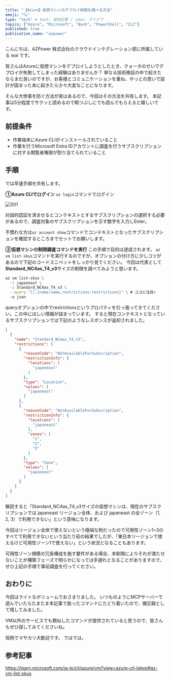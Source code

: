 ```yaml
---
title: "【Azure】仮想マシンのデプロイ制限を調べる方法"
emoji: "🔍"
type: "tech" # tech: 技術記事 / idea: アイデア
topics: ["Azure", "Microsoft", "Bash", "PowerShell", "CLI"]
published: true
publication_name: "azpower"
---
```


こんにちは、AZPower 株式会社のクラウドインテグレーション部に所属している wai です。

皆さんはAzureに仮想マシンをデプロイしようとしたとき、クォータのせいでデプロイが失敗してしまった経験はありませんか？
単なる技術検証の中で起きたならまだ良いのですが、お客様とコミュニケーションを重ね、やっとの思いで設計が固まった末に起きたら少々大変なことになります。

そんな大惨事を防ぐ方法が実はあるので、今回はその方法を共有します。
本記事は5分程度でサクッと読めるので暇つぶしにでも読んでもらえると嬉しいです。

## 前提条件

- 作業端末にAzure CLIがインストールされていること
- 作業を行うMicrosoft Entra IDアカウントに調査を行うサブスクリプションに対する閲覧者権限が割り当てられていること

## 手順

では早速手順を共有します。

**①Azure CLIでログイン**
```az login```コマンドでログイン

![001](/images/query-vm-restrictions/001.png)

対話的認証を済ませるとコンテキストとするサブスクリプションの選択する必要があるので、調査対象のサブスクリプションを示す数字を入力しEnter。

不慣れな方は```az account show```コマンドでコンテキストとなったサブスクリプションを確認するところまでセットでお願いします。

**②仮想マシンの制限調査コマンドを実行**
この手順で目的は達成されます。
```az vm list-skus```コマンドを実行するのですが、オプションの付け方に少しコツがあるので下記のコードスニペットをしっかり見てください。
今回は代表として**Standard_NC4as_T4_v3**サイズの制限を調べてみようと思います。

```bash
az vm list-skus \
  -l japaneast \
  -s Standard_NC4as_T4_v3 \
  --query "[].{name:name,restrictions:restrictions}" \ # ココに注目✌
  -o json
```

queryオプションの中でrestrictionsというプロパティを引っ張ってきてください。この中にほしい情報が詰まっています。
すると現在コンテキストとなっているサブスクリプションでは下記のようなレスポンスが返却されました。

```json
[
  {
    "name": "Standard_NC4as_T4_v3",
    "restrictions": [
      {
        "reasonCode": "NotAvailableForSubscription",
        "restrictionInfo": {
          "locations": [
            "japaneast"
          ]
        },
        "type": "Location",
        "values": [
          "japaneast"
        ]
      },
      {
        "reasonCode": "NotAvailableForSubscription",
        "restrictionInfo": {
          "locations": [
            "japaneast"
          ],
          "zones": [
            "1",
            "2",
            "3"
          ]
        },
        "type": "Zone",
        "values": [
          "japaneast"
        ]
      }
    ]
  }
]
```

解読すると「Standard_NC4as_T4_v3サイズの仮想マシンは、現在のサブスクリプションでは japaneast リージョン全体、および japaneast の全ゾーン（1, 2, 3）で利用できない」という意味になります。

今回はリージョン全体で使えないという極端な例だったので可用性ゾーン1~3のすべてで利用できないという当たり前の結果でしたが、「東日本リージョンで使えるけど可用性ゾーン1で使えない」という状況となることもあります。

可用性ゾーン規模の冗長構成を施す要件がある場合、本制限によりそれが満たせないことが構築フェーズで明らかになっては手遅れとなることがありますので、ぜひ上記の手順で事前調査を行ってください。

## おわりに

今回はライトなボリュームでおさまりました。
いつものようにMCPサーバーで遊んでいたらたまたま本記事で扱ったコマンドにたどり着いたので、備忘録として残してみました。

VM以外のサービスでも類似したコマンドが提供されていると思うので、皆さんもぜひ探してみてくださいね。

恒例でマサカリ大歓迎です。
ではでは。

## 参考記事

<https://learn.microsoft.com/ja-jp/cli/azure/vm?view=azure-cli-latest#az-vm-list-skus>
